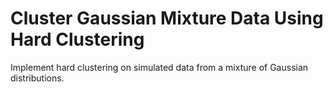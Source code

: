 # **Cluster Gaussian Mixture Data Using Hard Clustering**

Implement hard clustering on simulated data from a mixture of Gaussian distributions.
